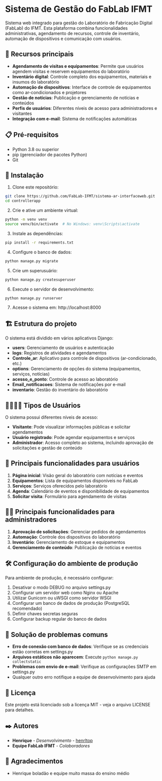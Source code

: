 # Sistema de Gestão do FabLab IFMT

Sistema web integrado para gestão do Laboratório de Fabricação Digital (FabLab) do IFMT. Esta plataforma combina funcionalidades administrativas, agendamento de recursos, controle de inventário, automação de dispositivos e comunicação com usuários.

## 🚀 Recursos principais

- **Agendamento de visitas e equipamentos**: Permite que usuários agendem visitas e reservem equipamentos do laboratório
- **Inventário digital**: Controle completo dos equipamentos, materiais e insumos do laboratório
- **Automação de dispositivos**: Interface de controle de equipamentos como ar-condicionados e projetores
- **Gestão de notícias**: Publicação e gerenciamento de notícias e conteúdos
- **Perfis de usuários**: Diferentes níveis de acesso para administradores e visitantes
- **Integração com e-mail**: Sistema de notificações automáticas

## 📋 Pré-requisitos

- Python 3.8 ou superior
- pip (gerenciador de pacotes Python)
- Git

## 🔧 Instalação

1. Clone este repositório:
```bash
git clone https://github.com/FabLab-IFMT/sistema-ar-interfaceweb.git
cd controllerapp
```

2. Crie e ative um ambiente virtual:
```bash
python -m venv venv
source venv/bin/activate  # No Windows: venv\Scripts\activate
```

3. Instale as dependências:
```bash
pip install -r requirements.txt
```

4. Configure o banco de dados:
```bash
python manage.py migrate
```

5. Crie um superusuário:
```bash
python manage.py createsuperuser
```

6. Execute o servidor de desenvolvimento:
```bash
python manage.py runserver
```

7. Acesse o sistema em: http://localhost:8000

## 🏗️ Estrutura do projeto

O sistema está dividido em vários aplicativos Django:

- **users**: Gerenciamento de usuários e autenticação
- **logs**: Registros de atividades e agendamentos
- **Controle_ar**: Aplicativo para controle de dispositivos (ar-condicionado, etc.)
- **options**: Gerenciamento de opções do sistema (equipamentos, serviços, notícias)
- **acesso_e_ponto**: Controle de acesso ao laboratório
- **Email_notificacoes**: Sistema de notificações por e-mail
- **inventario**: Gestão do inventário do laboratório

## 👨‍👩‍👧‍👦 Tipos de Usuários

O sistema possui diferentes níveis de acesso:

- **Visitante**: Pode visualizar informações públicas e solicitar agendamentos
- **Usuário registrado**: Pode agendar equipamentos e serviços
- **Administrador**: Acesso completo ao sistema, incluindo aprovação de solicitações e gestão de conteúdo

## 📱 Principais funcionalidades para usuários

1. **Página inicial**: Visão geral do laboratório com notícias e eventos
2. **Equipamentos**: Lista de equipamentos disponíveis no FabLab
3. **Serviços**: Serviços oferecidos pelo laboratório
4. **Agenda**: Calendário de eventos e disponibilidade de equipamentos
5. **Solicitar visita**: Formulário para agendamento de visitas

## 👨‍💻 Principais funcionalidades para administradores

1. **Aprovação de solicitações**: Gerenciar pedidos de agendamentos
2. **Automação**: Controle dos dispositivos do laboratório
3. **Inventário**: Gerenciamento de estoque e equipamentos
4. **Gerenciamento de conteúdo**: Publicação de notícias e eventos

## 🛠️ Configuração do ambiente de produção

Para ambiente de produção, é necessário configurar:

1. Desativar o modo DEBUG no arquivo settings.py
2. Configurar um servidor web como Nginx ou Apache
3. Utilizar Gunicorn ou uWSGI como servidor WSGI
4. Configurar um banco de dados de produção (PostgreSQL recomendado)
5. Definir chaves secretas seguras
6. Configurar backup regular do banco de dados

## 🔧 Solução de problemas comuns

- **Erro de conexão com banco de dados**: Verifique se as credenciais estão corretas em settings.py
- **Arquivos estáticos não aparecem**: Execute `python manage.py collectstatic`
- **Problemas com envio de e-mail**: Verifique as configurações SMTP em settings.py
- Qualquer outro erro notifique a equipe de desenvolvimento para ajuda

## 📄 Licença

Este projeto está licenciado sob a licença MIT - veja o arquivo LICENSE para detalhes.

## ✒️ Autores

* **Henrique** - *Desenvolvimento* - [henrltop](https://github.com/henrltop)
* **Equipe FabLab IFMT** - *Colaboradores*

## 🎁 Agradecimentos

* Henrique boladão e equipe muito massa do ensino médio 
